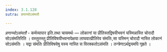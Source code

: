 ```yaml
---
index: 3.1.128
sutra: प्रणाय्योऽसंमतौ

---
```

_प्रणाय्योऽसंमतौ_ - कर्मव्यापार इति.तथा चायमर्थः —  लोकानां या प्रीतिस्तद्विषयीभवनं यस्मिन्नास्ति चोरादौ सोऽसंमतिरिति । वस्तुतस्तु प्रीतिविषयीभवनापेक्षया लाघवात्प्रीतिरेव संमतिः,सा यस्मिन् चोरादौ नास्ति लोकानं सोऽसंमतिः । यद्वा संमतिः प्रीतिविषयेषु यस्य नास्ति स विरक्कतोऽसंमति । तन्त्रेणाऽर्थद्वयमपि गृह्रते ।